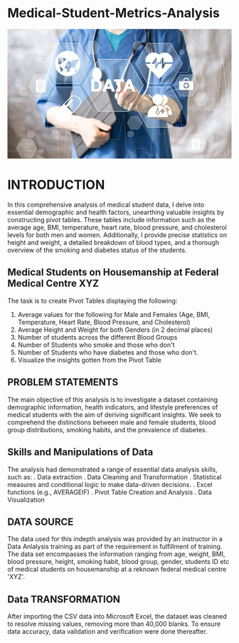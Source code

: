 # Medical-Student-Metrics-Analysis
![](Medical_image.jpg)

# INTRODUCTION
In this comprehensive analysis of medical student data, I delve into essential demographic and health factors, unearthing valuable insights by constructing pivot tables. These tables include information such as the average age, BMI, temperature, heart rate, blood pressure, and cholesterol levels for both men and women. Additionally, I provide precise statistics on height and weight, a detailed breakdown of blood types, and a thorough overview of the smoking and diabetes status of the students.
## Medical Students on Housemanship at Federal Medical Centre XYZ
The task is to create Pivot Tables displaying the following:
1.	Average values for the following for Male and Females (Age, BMI, Temperature, Heart Rate, Blood Pressure, and Cholesterol)
2.	Average Height and Weight for both Genders (in 2 decimal places)
3.	Number of students across the different Blood Groups
4.	Number of Students who smoke and those who don't
5.	Number of Students who have diabetes and those who don't.
6.	Visualize the insights gotten from the Pivot Table

   ## PROBLEM STATEMENTS
   The main objective of this analysis is to investigate a dataset containing demographic information, health indicators, and lifestyle preferences of medical students with the aim of deriving significant insights. We seek to comprehend the distinctions between male and female students, blood group distributions, smoking habits, and the prevalence of diabetes.
## Skills and Manipulations of Data
   The analysis had demonstrated a range of essential data analysis skills, such as:
.	Data extraction
.	Data Cleaning and Transformation
.	Statistical measures and conditional logic to make data-driven decisions.
.	Excel functions (e.g., AVERAGEIF)
. Pivot Table Creation and Analysis
.	Data Visualization
## DATA SOURCE
The data used for this indepth analysis was provided by an instructor in a Data Anlalysis training as part of the requirement in fulfillment of training. The data set encompasses the information ranging from age, weight, BMI, blood pressure, height, smoking habit, blood group, gender, students ID etc of medical students on housemanship at a reknown federal medical centre 'XYZ'.
## Data TRANSFORMATION
After importing the CSV data into Microsoft Excel, the dataset was cleaned to resolve missing values, removing more than 40,000 blanks. To ensure data accuracy, data validation and verification were done thereafter.


